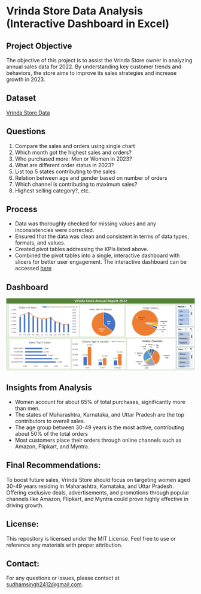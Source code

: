 # Vrinda Store Data Analysis (Interactive Dashboard in Excel)

## **Project Objective**

The objective of this project is to assist the Vrinda Store owner in analyzing annual sales data for 2022. By understanding key customer trends and behaviors, the store aims to improve its sales strategies and increase growth in 2023.

## **Dataset**
<a href="https://github.com/Sudham4444/data_analysis_excel/blob/main/Vrinda%20Store%20Data%20Analysis%20-%20Report.xlsx">Vrinda Store Data</a>

## **Questions**

1. Compare the sales and orders using single chart
2. Which month got the highest sales and orders?
3. Who purchased more: Men or Women in 2023?
4. What are different order status in 2023?
5. List top 5 states contributing to the sales
6. Relation between age and gender based on number of orders
7. Which channel is contributing to maximum sales?
8. Highest selling category?, etc.

## **Process**

- Data was thoroughly checked for missing values and any inconsistencies were corrected.
- Ensured that the data was clean and consistent in terms of data types, formats, and values.
- Created pivot tables addressing the KPIs listed above.
- Combined the pivot tables into a single, interactive dashboard with slicers for better user engagement. The interactive dashboard can be accessed [here](https://github.com/Sudham4444/data_analysis_excel/blob/main/Vrinda%20Store%20Data%20Analysis%20-%20Dashboard.pdf)

## **Dashboard**

![Alt text of the image](https://github.com/Sudham4444/data_analysis_excel/blob/main/Report%20-%20Dashboard.png)

## **Insights from Analysis**

- Women account for about 65% of total purchases, significantly more than men.
- The states of Maharashtra, Karnataka, and Uttar Pradesh are the top contributors to overall sales.
- The age group between 30-49 years is the most active, contributing about 50% of the total orders
- Most customers place their orders through online channels such as Amazon, Flipkart, and Myntra.


## **Final Recommendations:**

To boost future sales, Vrinda Store should focus on targeting women aged 30-49 years residing in Maharashtra, Karnataka, and Uttar Pradesh. Offering exclusive deals, advertisements, and promotions through popular channels like Amazon, Flipkart, and Myntra could prove highly effective in driving growth.

## **License:**
This repository is licensed under the MIT License. Feel free to use or reference any materials with proper attribution.

## **Contact:**
For any questions or issues, please contact at sudhamsingh2412@gmail.com.
